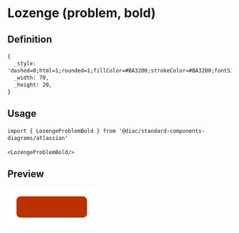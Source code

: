 # Lozenge (problem, bold)

## Definition

```
{
  _style: 'dashed=0;html=1;rounded=1;fillColor=#BA3200;strokeColor=#BA3200;fontSize=12;align=center;fontStyle=1;strokeWidth=2;fontColor=#ffffff',
  _width: 70,
  _height: 20,
}
```

## Usage

```
import { LozengeProblemBold } from '@diac/standard-components-diagrams/atlassian'

<LozengeProblemBold/>
```

## Preview

<img src="./lozenge-problem-bold.png" width="200"/>
